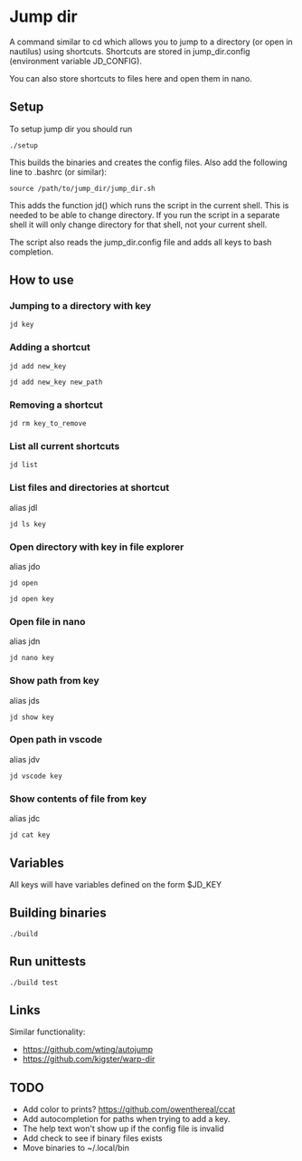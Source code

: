 # Jump dir

A command similar to cd which allows you to jump to a directory (or open in nautilus) using shortcuts.
Shortcuts are stored in jump_dir.config (environment variable JD_CONFIG).

You can also store shortcuts to files here and open them in nano.

## Setup

To setup jump dir you should run

```./setup```

This builds the binaries and creates the config files. Also add the following line to .bashrc (or similar):

```source /path/to/jump_dir/jump_dir.sh```

This adds the function jd() which runs the script in the current shell. This is needed to be able to change directory. If you run the script in a separate shell it will only change directory for that shell, not your current shell.

The script also reads the jump_dir.config file and adds all keys to bash completion.

## How to use

### Jumping to a directory with key

```jd key```

### Adding a shortcut

```jd add new_key```

```jd add new_key new_path```

### Removing a shortcut

```jd rm key_to_remove```

### List all current shortcuts

```jd list```

### List files and directories at shortcut

alias jdl

```jd ls key```

### Open directory with key in file explorer

alias jdo

```jd open```

```jd open key```

### Open file in nano

alias jdn

```jd nano key```

### Show path from key

alias jds

```jd show key```

### Open path in vscode

alias jdv

```jd vscode key```

### Show contents of file from key

alias jdc

```jd cat key```


## Variables

All keys will have variables defined on the form $JD_KEY

## Building binaries

```./build```

## Run unittests

```./build test```

## Links

Similar functionality:
* https://github.com/wting/autojump
* https://github.com/kigster/warp-dir

## TODO

* Add color to prints? https://github.com/owenthereal/ccat
* Add autocompletion for paths when trying to add a key.
* The help text won't show up if the config file is invalid
* Add check to see if binary files exists
* Move binaries to ~/.local/bin

